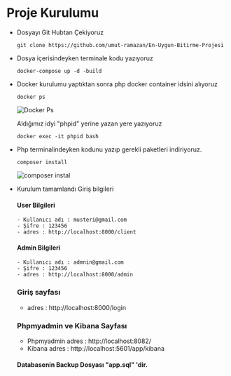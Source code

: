 # Proje Kurulumu 


 * Dosyayı Git Hubtan Çekiyoruz
    ```
    git clone https://github.com/umut-ramazan/En-Uygun-Bitirme-Projesi
    ```
  

 * Dosya içerisindeyken terminale kodu yazıyoruz
    ```
    docker-compose up -d -build
    ```

 * Docker kurulumu yaptıktan sonra php docker container idsini alıyoruz
      ```
      docker ps
      ``` 
      ![Docker Ps](https://user-images.githubusercontent.com/68502979/183945206-255f0783-3b4d-4924-84ec-ee7b331ae955.png)
  
   Aldığımız idyi "phpid" yerine yazan yere yazıyoruz
     ```
     docker exec -it phpid bash
     ``` 
  
  * Php terminalindeyken kodunu yazıp gerekli paketleri indiriyoruz.
       ```
       composer install
       ``` 
     ![composer instal](https://user-images.githubusercontent.com/68502979/183945777-3479a751-0a3f-404c-81d1-2eaa09ed2011.png)
     
     
 * Kurulum tamamlandı Giriş bilgileri
    
      #### User Bilgileri
       - Kullanıcı adı : musteri@gmail.com
       - Şifre : 123456
       - adres : http://localhost:8000/client
        
        
      #### Admin Bilgileri
       - Kullanıcı adı : admnin@gmail.com
       - Şifre : 123456
       - adres : http://localhost:8000/admin
        
      ### Giriş sayfası
      - adres : http://localhost:8000/login
      
      ### Phpmyadmin ve Kibana Sayfası
      - Phpmyadmin adres : http://localhost:8082/
      - Kibana adres :  http://localhost:5601/app/kibana
      
      
      #### Databasenin Backup Dosyası "app.sql" 'dir.
  
 

 
